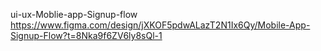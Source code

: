 ui-ux-Moblie-app-Signup-flow
https://www.figma.com/design/jXKOF5pdwALazT2N1Ix6Qy/Mobile-App-Signup-Flow?t=8Nka9f6ZV6ly8sQl-1
